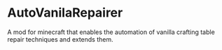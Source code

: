 # AutoVanilaRepairer
A mod for minecraft that enables the automation of vanilla crafting table repair techniques and extends them. 
